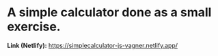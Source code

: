 # A simple calculator done as a small exercise.
**Link (Netlify):** https://simplecalculator-js-vagner.netlify.app/
